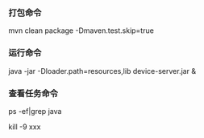 ### 打包命令
mvn clean package -Dmaven.test.skip=true

### 运行命令
java -jar -Dloader.path=resources,lib device-server.jar &

### 查看任务命令
ps -ef|grep java

kill -9 xxx
